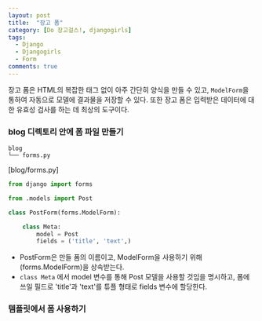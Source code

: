 ```yaml
---
layout: post
title:  "장고 폼"
category: [Do 장고걸스!, djangogirls]
tags:
  - Django
  - Djangogirls
  - Form
comments: true
---
```


장고 폼은 HTML의 복잡한 태그 없이 아주 간단히 양식을 만들 수 있고, `ModelForm`을 통하여 자동으로 모델에 결과물을 저장할 수 있다. 또한 장고 폼은 입력받은 데이터에 대한 유효성 검사를 하는 데 최상의 도구이다.

### blog 디렉토리 안에 폼 파일 만들기

```
blog
└── forms.py
```

[blog/forms.py]

```python
from django import forms

from .models import Post

class PostForm(forms.ModelForm):

    class Meta:
        model = Post
        fields = ('title', 'text',)
```

- PostForm은 만들 폼의 이름이고, ModelForm을 사용하기 위해 (forms.ModelForm)을 상속받는다.
- `class Meta` 에서 model 변수를 통해 Post 모델을 사용할 것임을 명시하고, 폼에 쓰일 필드로 'title'과 'text'를 튜플 형태로 fields 변수에 할당한다.

### 템플릿에서 폼 사용하기
